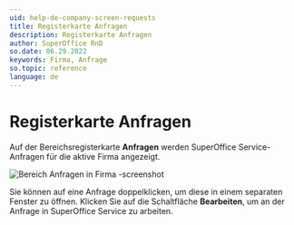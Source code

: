 ```yaml
---
uid: help-de-company-screen-requests
title: Registerkarte Anfragen
description: Registerkarte Anfragen
author: SuperOffice RnD
so.date: 06.29.2022
keywords: Firma, Anfrage
so.topic: reference
language: de
---
```


# Registerkarte Anfragen

Auf der Bereichsregisterkarte **Anfragen** werden SuperOffice Service-Anfragen für die aktive Firma angezeigt.

![Bereich Anfragen in Firma -screenshot][img1]

Sie können auf eine Anfrage doppelklicken, um diese in einem separaten Fenster zu öffnen. Klicken Sie auf die Schaltfläche **Bearbeiten**, um an der Anfrage in SuperOffice Service zu arbeiten.

<!-- Referenced links -->

<!-- Referenced images -->
[img1]: media/requests-detail.bmp
